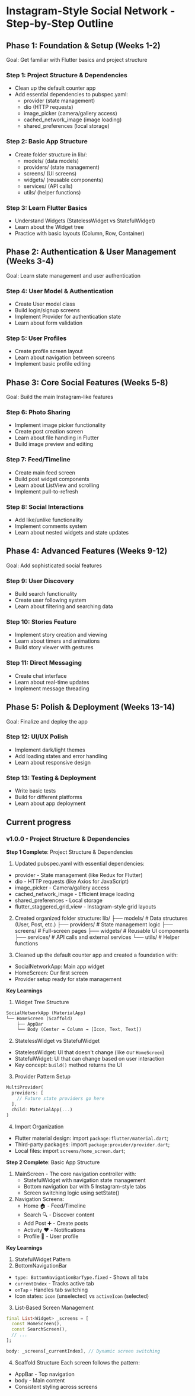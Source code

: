 # Instagram-Style Social Network - Step-by-Step Outline
## Phase 1: Foundation & Setup (Weeks 1-2)
Goal: Get familiar with Flutter basics and project structure

### Step 1: Project Structure & Dependencies
- Clean up the default counter app
- Add essential dependencies to pubspec.yaml:
    - provider (state management)
    - dio (HTTP requests)
    - image_picker (camera/gallery access)
    - cached_network_image (image loading)
    - shared_preferences (local storage)

### Step 2: Basic App Structure
- Create folder structure in lib/:
    - models/ (data models)
    - providers/ (state management)
    - screens/ (UI screens)
    - widgets/ (reusable components)
    - services/ (API calls)
    - utils/ (helper functions)

### Step 3: Learn Flutter Basics
- Understand Widgets (StatelessWidget vs StatefulWidget)
- Learn about the Widget tree
- Practice with basic layouts (Column, Row, Container)

## Phase 2: Authentication & User Management (Weeks 3-4)
Goal: Learn state management and user authentication

### Step 4: User Model & Authentication
- Create User model class
- Build login/signup screens
- Implement Provider for authentication state
- Learn about form validation

### Step 5: User Profiles
- Create profile screen layout
- Learn about navigation between screens
- Implement basic profile editing

## Phase 3: Core Social Features (Weeks 5-8)
Goal: Build the main Instagram-like features

### Step 6: Photo Sharing
- Implement image picker functionality
- Create post creation screen
- Learn about file handling in Flutter
- Build image preview and editing

### Step 7: Feed/Timeline
- Create main feed screen
- Build post widget components
- Learn about ListView and scrolling
- Implement pull-to-refresh

### Step 8: Social Interactions
- Add like/unlike functionality
- Implement comments system
- Learn about nested widgets and state updates

## Phase 4: Advanced Features (Weeks 9-12)
Goal: Add sophisticated social features

### Step 9: User Discovery
- Build search functionality
- Create user following system
- Learn about filtering and searching data

### Step 10: Stories Feature
- Implement story creation and viewing
- Learn about timers and animations
- Build story viewer with gestures

### Step 11: Direct Messaging
- Create chat interface
- Learn about real-time updates
- Implement message threading

## Phase 5: Polish & Deployment (Weeks 13-14)
Goal: Finalize and deploy the app

### Step 12: UI/UX Polish
- Implement dark/light themes
- Add loading states and error handling
- Learn about responsive design

### Step 13: Testing & Deployment
- Write basic tests
- Build for different platforms
- Learn about app deployment

## Current progress

### v1.0.0 - Project Structure & Dependencies
**Step 1 Complete**: Project Structure & Dependencies
1. Updated pubspec.yaml with essential dependencies:
- provider - State management (like Redux for Flutter)
- dio - HTTP requests (like Axios for JavaScript)
- image_picker - Camera/gallery access
- cached_network_image - Efficient image loading
- shared_preferences - Local storage
- flutter_staggered_grid_view - Instagram-style grid layouts

2. Created organized folder structure:
lib/
├── models/      # Data structures (User, Post, etc.)
├── providers/   # State management logic
├── screens/     # Full-screen pages
├── widgets/     # Reusable UI components
├── services/    # API calls and external services
└── utils/       # Helper functions

3. Cleaned up the default counter app and created a foundation with:
- SocialNetworkApp: Main app widget
- HomeScreen: Our first screen
- Provider setup ready for state management

**Key Learnings**
1. Widget Tree Structure
```dart
SocialNetworkApp (MaterialApp)
└── HomeScreen (Scaffold)
    ├── AppBar
    └── Body (Center → Column → [Icon, Text, Text])
```
2. StatelessWidget vs StatefulWidget
- StatelessWidget: UI that doesn't change (like our `HomeScreen`)
- StatefulWidget: UI that can change based on user interaction
- Key concept: `build()` method returns the UI
3. Provider Pattern Setup
```dart
MultiProvider(
  providers: [
    // Future state providers go here
  ],
  child: MaterialApp(...)
)
```
4. Import Organization
- Flutter material design: import `package:flutter/material.dart`;
- Third-party packages: import `package:provider/provider.dart`;
- Local files: import `screens/home_screen.dart`;

**Step 2 Complete**: Basic App Structure
1. MainScreen - The core navigation controller with:
    - StatefulWidget with navigation state management
    - Bottom navigation bar with 5 Instagram-style tabs
    - Screen switching logic using setState()
2. Navigation Screens:
    - Home 🏠 - Feed/Timeline
    - Search 🔍 - Discover content
    - Add Post ➕ - Create posts
    - Activity ❤️ - Notifications
    - Profile 👤 - User profile

**Key Learnings**
1. StatefulWidget Pattern
2. BottomNavigationBar
- `type: BottomNavigationBarType.fixed` - Shows all tabs
- `currentIndex` - Tracks active tab
- `onTap` - Handles tab switching
- Icon states: `icon` (unselected) vs `activeIcon` (selected)
3. List-Based Screen Management
```dart
final List<Widget> _screens = [
  const HomeScreen(),
  const SearchScreen(),
  // ...
];

body: _screens[_currentIndex], // Dynamic screen switching
```
4. Scaffold Structure
Each screen follows the pattern:
- AppBar - Top navigation
- body - Main content
- Consistent styling across screens
